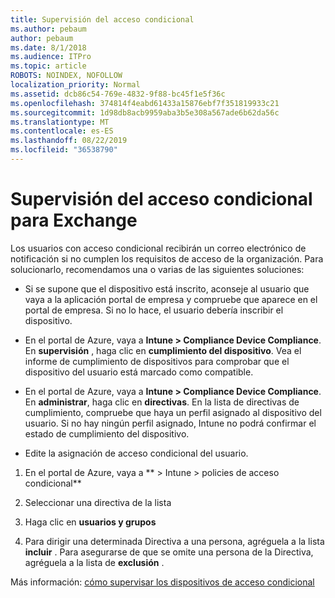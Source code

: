 ```yaml
---
title: Supervisión del acceso condicional
ms.author: pebaum
author: pebaum
ms.date: 8/1/2018
ms.audience: ITPro
ms.topic: article
ROBOTS: NOINDEX, NOFOLLOW
localization_priority: Normal
ms.assetid: dcb86c54-769e-4832-9f88-bc45f1e5f36c
ms.openlocfilehash: 374814f4eabd61433a15876ebf7f351819933c21
ms.sourcegitcommit: 1d98db8acb9959aba3b5e308a567ade6b62da56c
ms.translationtype: MT
ms.contentlocale: es-ES
ms.lasthandoff: 08/22/2019
ms.locfileid: "36538790"
---
```

# <a name="monitoring-conditional-access-for-exchange"></a>Supervisión del acceso condicional para Exchange

Los usuarios con acceso condicional recibirán un correo electrónico de notificación si no cumplen los requisitos de acceso de la organización. Para solucionarlo, recomendamos una o varias de las siguientes soluciones:
  
- Si se supone que el dispositivo está inscrito, aconseje al usuario que vaya a la aplicación portal de empresa y compruebe que aparece en el portal de empresa. Si no lo hace, el usuario debería inscribir el dispositivo.
    
- En el portal de Azure, vaya a **Intune \> Compliance Device Compliance**. En **supervisión** , haga clic en **cumplimiento del dispositivo**. Vea el informe de cumplimiento de dispositivos para comprobar que el dispositivo del usuario está marcado como compatible. 
    
- En el portal de Azure, vaya a **Intune \> Compliance Device Compliance**. En **administrar**, haga clic en **directivas**. En la lista de directivas de cumplimiento, compruebe que haya un perfil asignado al dispositivo del usuario. Si no hay ningún perfil asignado, Intune no podrá confirmar el estado de cumplimiento del dispositivo. 
    
- Edite la asignación de acceso condicional del usuario.
    
1. En el portal de Azure, vaya a ** \> Intune \> policies de acceso condicional**
    
2. Seleccionar una directiva de la lista
    
3. Haga clic en **usuarios y grupos**
    
4. Para dirigir una determinada Directiva a una persona, agréguela a la lista **incluir** . Para asegurarse de que se omite una persona de la Directiva, agréguela a la lista de **exclusión** . 
    
Más información: [cómo supervisar los dispositivos de acceso condicional](https://docs.microsoft.com/intune/conditional-access-exchange-monitor)
  

